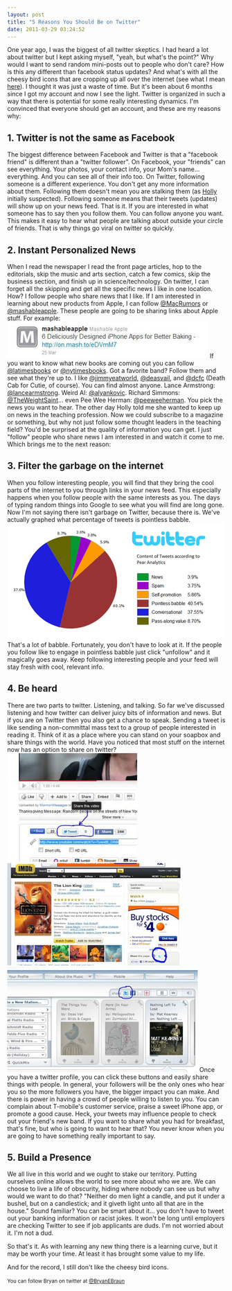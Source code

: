 ```yaml
---
layout: post
title: "5 Reasons You Should Be on Twitter"
date: 2011-03-29 03:24:52
---
```


One year ago, I was the biggest of all twitter skeptics. I had heard a lot about twitter but I kept asking myself, "yeah, but what's the point?" Why would I want to send random mini-posts out to people who don't care? How is this any different than facebook status updates? And what's with all the cheesy bird icons that are cropping up all over the internet (see what I mean [here][1]). I thought it was just a waste of time. But it's been about 6 months since I got my account and now I see the light. Twitter is organized in such a way that there is potential for some really interesting dynamics. I'm convinced that everyone should get an account, and these are my reasons why:

 [1]: http://www.google.com/images?q=twitter+icons&hl=en&client=firefox-a&hs=4zn&rls=org.mozilla:en-US:official&prmd=ivns&source=lnms&tbs=isch:1&ei=7HyRTYfpAenTiAK8ifHhAQ&sa=X&oi=mode_link&ct=mode&cd=2&sqi=2&ved=0CA4Q_AUoAQ&biw=1408&bih=677 "Twitter Icons"

## 1. Twitter is not the same as Facebook

The biggest difference between Facebook and Twitter is that a "facebook friend" is different than a "twitter follower". On Facebook, your "friends" can see everything. Your photos, your contact info, your Mom's name... everything. And you can see all of their info too. On Twitter, following someone is a different experience. You don't get any more information about them. Following them doesn't mean you are stalking them (as <a href="https://twitter.com/hbraun25" target="_blank" title="Holly Braun">Holly </a>initially suspected). Following someone means that their tweets (updates) will show up on your news feed. That is it. If you are interested in what someone has to say then you follow them. You can follow anyone you want. This makes it easy to hear what people are talking about outside your circle of friends. That is why things go viral on twitter so quickly.

## 2. Instant Personalized News

When I read the newspaper I read the front page articles, hop to the editorials, skip the music and arts section, catch a few comics, skip the business section, and finish up in science/technology. On twitter, I can forget all the skipping and get all the specific news I like in one location. How? I follow people who share news that I like. If I am interested in learning about new products from Apple, I can follow <a href="http://twitter.com/#!/MacRumors" target="_blank" title="MacRumors">@MacRumors</a> or <a href="http://twitter.com/#!/mashableapple" target="_blank" title="Mashable Apple">@mashableapple</a>. These people are going to be sharing links about Apple stuff. For example: [<img alt="Example Tweet" class="alignnone size-full wp-image-360" height="84" src="/sites/default/files/wp-content/uploads/Tweet2.jpg" title="Tweet2" width="464" />][2] If you want to know what new books are coming out you can follow <a href="http://twitter.com/#!/LATimesbooks" target="_blank" title="LA Times Books">@latimesbooks</a> or <a href="https://twitter.com/nytimesbooks" target="_blank" title="New York Times Books">@nytimesbooks</a>. Got a favorite band? Follow them and see what they're up to. I like <a href="https://twitter.com/jimmyeatworld" target="_blank" title="Jimmy Eat World">@jimmyeatworld</a>, <a href="https://twitter.com/deasvail" target="_blank" title="Deas Vail">@deasvail</a>, and <a href="https://twitter.com/dcfc" target="_blank" title="Death Cab for Cutie">@dcfc</a> (Death Cab for Cutie, of course). You can find almost anyone. Lance Armstrong: <a href="https://twitter.com/lancearmstrong" target="_blank" title="Lance Armstrong">@lancearmstrong</a>. Weird Al: <a href="https://twitter.com/alyankovic" target="_blank" title="Wierd Al Yankovic">@alyankovic</a>. Richard Simmons: <a href="https://twitter.com/TheWeightSaint" target="_blank" title="Richard Simmons">@TheWeightSaint</a>... even Pee Wee Herman: <a href="https://twitter.com/#!/peeweeherman" target="_blank" title="Pee Wee Herman">@peeweeherman</a>. You pick the news you want to hear. The other day Holly told me she wanted to keep up on news in the teaching profession. Now we could subscribe to a magazine or something, but why not just follow some thought leaders in the teaching field? You'd be surprised at the quality of information you can get. I just "follow" people who share news I am interested in and watch it come to me. Which brings me to the next reason:

 [2]: /sites/default/files/wp-content/uploads/Tweet2.jpg

## 3. Filter the garbage on the internet

When you follow interesting people, you will find that they bring the cool parts of the internet to you through links in your news feed. This especially happens when you follow people with the same interests as you. The days of typing random things into Google to see what you will find are long gone. Now I'm not saying there isn't garbage on Twitter, because there is. We've actually graphed what percentage of tweets is pointless babble. [<img alt="Pie chart of Tweets on Twitter" class="alignnone size-full wp-image-359" height="269" src="/sites/default/files/wp-content/uploads/Twitter-Graph.gif" title="Twitter-Graph" width="500" />][3] That's a lot of babble. Fortunately, you don't have to look at it. If the people you follow like to engage in pointless babble just click "unfollow" and it magically goes away. Keep following interesting people and your feed will stay fresh with cool, relevant info.

 [3]: /sites/default/files/wp-content/uploads/Twitter-Graph.gif

## 4. Be heard

There are two parts to twitter. Listening, and talking. So far we've discussed listening and how twitter can deliver juicy bits of information and news. But if you are on Twitter then you also get a chance to speak. Sending a tweet is like sending a non-committal mass text to a group of people interested in reading it. Think of it as a place where you can stand on your soapbox and share things with the world. Have you noticed that most stuff on the internet now has an option to share on twitter? [<img alt="YouTube" class="aligncenter size-full wp-image-371" height="251" src="/sites/default/files/wp-content/uploads/youtube.jpg" title="youtube" width="300" />][4] [<img alt="IMDB" class="aligncenter size-full wp-image-369" height="236" src="/sites/default/files/wp-content/uploads/IMDB.jpg" title="IMDB" width="400" />][5] [<img alt="Pandora" class="aligncenter size-full wp-image-370" height="243" src="/sites/default/files/wp-content/uploads/pandora.jpg" title="pandora" width="440" />][6] Once you have a twitter profile, you can click these buttons and easily share things with people. In general, your followers will be the only ones who hear you so the more followers you have, the bigger impact you can make. And there is power in having a crowd of people willing to listen to you. You can complain about T-mobile's customer service, praise a sweet iPhone app, or promote a good cause. Heck, your tweets may influence people to check out your friend's new band. If you want to share what you had for breakfast, that's fine, but who is going to want to hear that? You never know when you are going to have something really important to say.

 [4]: /sites/default/files/wp-content/uploads/youtube.jpg
 [5]: /sites/default/files/wp-content/uploads/IMDB.jpg
 [6]: /sites/default/files/wp-content/uploads/pandora.jpg

## 5. Build a Presence

We all live in this world and we ought to stake our territory. Putting ourselves online allows the world to see more about who we are. We can choose to live a life of obscurity, hiding where nobody can see us but why would we want to do that? "Neither do men light a candle, and put it under a bushel, but on a candlestick; and it giveth light unto all that are in the house." Sound familiar? You can be smart about it... you don't have to tweet out your banking information or racist jokes. It won't be long until employers are checking Twitter to see if job applicants are duds. I'm not worried about it. I'm not a dud.

So that's it. As with learning any new thing there is a learning curve, but it may be worth your time. At least it has brought some value to my life.

And for the record, I still don't like the cheesy bird icons.

<small>You can follow Bryan on twitter at <a href="https://twitter.com/BryanEBraun" target="_blank" title="Bryan Braun">@BryanEBraun</a></small>